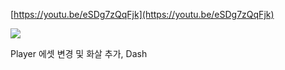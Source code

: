 [https://youtu.be/eSDg7zQqFjk](https://youtu.be/eSDg7zQqFjk)﻿

![](https://scrap.kakaocdn.net/dn/cowCoL/hyUd0RFXdb/IKCaxhZaHpS1dOabZhwwP0/img.jpg?width=1152&height=720&face=0_0_1152_720,https://scrap.kakaocdn.net/dn/tKnFv/hyUdO4LrYT/tSgKP8rPMADwlFoChGMrt1/img.jpg?width=1152&height=720&face=0_0_1152_720)

Player 에셋 변경 및 화살 추가, Dash